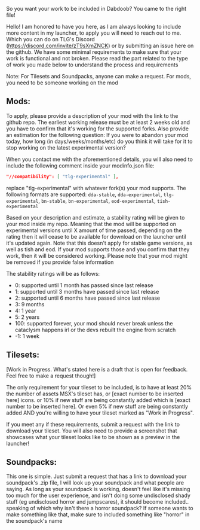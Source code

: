 So you want your work to be included in Dabdoob? You came to the right file!

Hello! I am honored to have you here, as I am always looking to include more content in my launcher, to apply you will need to reach out to me. Which you can do on TLG's Discord (https://discord.com/invite/zT9sXmZNCK) or by submitting an issue here on the github. We have some minimal requirements to make sure that your work is functional and not broken. Please read the part related to the type of work you made below to understand the process and requirements

Note: For Tilesets and Soundpacks, anyone can make a request. For mods, you need to be someone working on the mod


## Mods:
To apply, please provide a description of your mod with the link to the github repo. The earliest working release must be at least 2 weeks old and you have to confirm that it's working for the supported forks. Also provide an estimation for the following question: If you were to abandon your mod today, how long (in days/weeks/months/etc) do you think it will take for it to stop working on the latest experimental version?

When you contact me with the aforementioned details, you will also need to include the following comment inside your modinfo.json file:

```json 
"//compatibility": [ "tlg-experimental" ],
```

replace "tlg-experimental" with whatever fork(s) your mod supports. The following formats are supported:
`dda-stable`, `dda-experimental`, `tlg-experimental`, `bn-stable`, `bn-experimental`, `eod-experimental`, `tish-experimental`

Based on your description and estimate, a stability rating will be given to your mod inside my repo. Meaning that the mod will be supported on experimental versions until X amount of time passed, depending on the rating then it will cease to be available for download on the launcher until it's updated again. Note that this doesn't apply for stable game versions, as well as tish and eod. If your mod supports those and you confirm that they work, then it will be considered working. Please note that your mod might be removed if you provide false information

The stability ratings will be as follows:
- 0: supported until 1 month has passed since last release
- 1: supported until 3 months have passed since last release
- 2: supported until 6 months have passed since last release
- 3: 9 months
- 4: 1 year
- 5: 2 years
- 100: supported forever, your mod should never break unless the cataclysm happens irl or the devs rebuilt the engine from scratch
- -1: 1 week


## Tilesets:
[Work in Progress. What's stated here is a draft that is open for feedback. Feel free to make a request though!]

The only requirement for your tileset to be included, is to have at least 20% the number of assets MSX's tileset has, or [exact number to be inserted here] icons. or 10% if new stuff are being constantly added which is [exact number to be inserted here]. Or even 5% if new stuff are being constantly added AND you're willing to have your tileset marked as "Work in Progress".

If you meet any if these requirements, submit a request with the link to download your tileset. You will also need to provide a screenshot that showcases what your tileset looks like to be shown as a preview in the launcher!


## Soundpacks:
This one is simple. Just submit a request that has a link to download your soundpack's .zip file, I will look up your soundpack and what people are saying. As long as your soundpack is working, doesn't feel like it's missing too much for the user experience, and isn't doing some undisclosed shady stuff (eg undisclosed horror and jumpscares), it should become included.. speaking of which why isn't there a horror soundpack? If someone wants to make something like that, make sure to included something like "horror" in the soundpack's name
